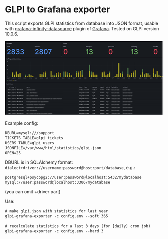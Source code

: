 # GLPI to Grafana exporter

This script exports GLPI statistics from database into JSON format, usable with [grafana-infinity-datasource](https://github.com/grafana/grafana-infinity-datasource) plugin of [Grafana](https://grafana.com/). Tested on GLPI version 10.0.6.



![image](demo/glpi-grafana-dashboard-small.png)

Example config:
~~~
DBURL=mysql:///support
TICKETS_TABLE=glpi_tickets
USERS_TABLE=glpi_users
JSONFILE=/var/www/html/statistics/glpi.json
OPEN=25
~~~

DBURL is in SQLAlchemy format: `dialect+driver://username:password@host:port/database`, e.g.:
~~~
postgresql+psycopg2://user:password@localhost:5432/mydatabase
mysql://user:password@localhost:3306/mydatabase
~~~
(you can omit +driver part)


Use:
~~~
# make glpi.json with statistics for last year
glpi-grafana-exporter -c config.env --soft 365

# recalculate statistics for a last 3 days (for [daily] cron job)
glpi-grafana-exporter -c config.env --hard 3
~~~
